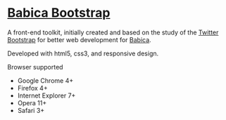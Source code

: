 <h1><a href="https://github.com/tomnunes/babica-bootstrap" title="">Babica Bootstrap</a></h1>
<p>A front-end toolkit, initially created and based on the study of the <a href="http://twitter.github.com/bootstrap/">Twitter Bootstrap</a> for better web development for <a href="http://babica.com.br">Babica</a>.</p>

<p>Developed with html5, css3, and responsive design.</p>

<p>Browser supported</p>
<ul>
  <li>Google Chrome 4+</li>
  <li>Firefox 4+</li>
  <li>Internet Explorer 7+</li>
  <li>Opera 11+</li>
  <li>Safari 3+</li>
</ul>